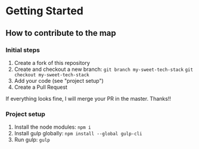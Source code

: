 # Getting Started

## How to contribute to the map

### Initial steps

1. Create a fork of this repository
2. Create and checkout a new branch: `git branch my-sweet-tech-stack` `git checkout my-sweet-tech-stack`
3. Add your code (see "project setup")
4. Create a Pull Request

If everything looks fine, I will merge your PR in the master. Thanks!!

### Project setup

1. Install the node modules: `npm i`
2. Install gulp globally: `npm install --global gulp-cli`
3. Run gulp: `gulp`
